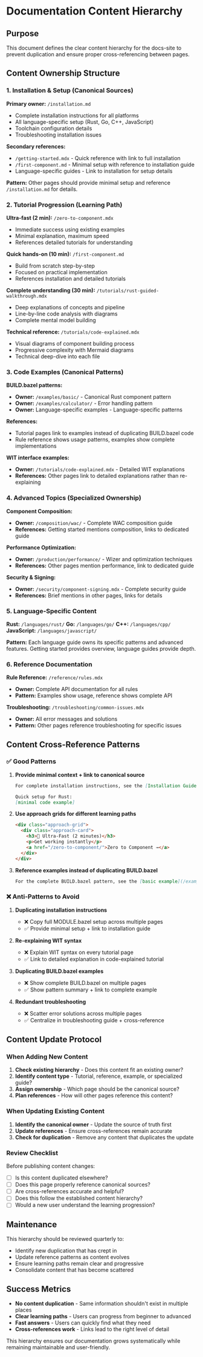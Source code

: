 # Documentation Content Hierarchy

## Purpose

This document defines the clear content hierarchy for the docs-site to prevent duplication and ensure proper cross-referencing between pages.

## Content Ownership Structure

### 1. Installation & Setup (Canonical Sources)

**Primary owner:** `/installation.md`

- Complete installation instructions for all platforms
- All language-specific setup (Rust, Go, C++, JavaScript)
- Toolchain configuration details
- Troubleshooting installation issues

**Secondary references:**

- `/getting-started.mdx` - Quick reference with link to full installation
- `/first-component.md` - Minimal setup with reference to installation guide
- Language-specific guides - Link to installation for setup details

**Pattern:** Other pages should provide minimal setup and reference `/installation.md` for details.

### 2. Tutorial Progression (Learning Path)

**Ultra-fast (2 min):** `/zero-to-component.mdx`

- Immediate success using existing examples
- Minimal explanation, maximum speed
- References detailed tutorials for understanding

**Quick hands-on (10 min):** `/first-component.md`

- Build from scratch step-by-step
- Focused on practical implementation
- References installation and detailed tutorials

**Complete understanding (30 min):** `/tutorials/rust-guided-walkthrough.mdx`

- Deep explanations of concepts and pipeline
- Line-by-line code analysis with diagrams
- Complete mental model building

**Technical reference:** `/tutorials/code-explained.mdx`

- Visual diagrams of component building process
- Progressive complexity with Mermaid diagrams
- Technical deep-dive into each file

### 3. Code Examples (Canonical Patterns)

**BUILD.bazel patterns:**

- **Owner:** `/examples/basic/` - Canonical Rust component pattern
- **Owner:** `/examples/calculator/` - Error handling pattern
- **Owner:** Language-specific examples - Language-specific patterns

**References:**

- Tutorial pages link to examples instead of duplicating BUILD.bazel code
- Rule reference shows usage patterns, examples show complete implementations

**WIT interface examples:**

- **Owner:** `/tutorials/code-explained.mdx` - Detailed WIT explanations
- **References:** Other pages link to detailed explanations rather than re-explaining

### 4. Advanced Topics (Specialized Ownership)

**Component Composition:**

- **Owner:** `/composition/wac/` - Complete WAC composition guide
- **References:** Getting started mentions composition, links to dedicated guide

**Performance Optimization:**

- **Owner:** `/production/performance/` - Wizer and optimization techniques
- **References:** Other pages mention performance, link to dedicated guide

**Security & Signing:**

- **Owner:** `/security/component-signing.mdx` - Complete security guide
- **References:** Brief mentions in other pages, links for details

### 5. Language-Specific Content

**Rust:** `/languages/rust/`
**Go:** `/languages/go/`
**C++:** `/languages/cpp/`
**JavaScript:** `/languages/javascript/`

**Pattern:** Each language guide owns its specific patterns and advanced features. Getting started provides overview, language guides provide depth.

### 6. Reference Documentation

**Rule Reference:** `/reference/rules.mdx`

- **Owner:** Complete API documentation for all rules
- **Pattern:** Examples show usage, reference shows complete API

**Troubleshooting:** `/troubleshooting/common-issues.mdx`

- **Owner:** All error messages and solutions
- **Pattern:** Other pages reference troubleshooting for specific issues

## Content Cross-Reference Patterns

### ✅ Good Patterns

1. **Provide minimal context + link to canonical source**

   ```markdown
   For complete installation instructions, see the [Installation Guide](/installation/).

   Quick setup for Rust:
   [minimal code example]
   ```

2. **Use approach grids for different learning paths**

   ```html
   <div class="approach-grid">
     <div class="approach-card">
       <h3>🚀 Ultra-Fast (2 minutes)</h3>
       <p>Get working instantly</p>
       <a href="/zero-to-component/">Zero to Component →</a>
     </div>
   </div>
   ```

3. **Reference examples instead of duplicating BUILD.bazel**

   ```markdown
   For the complete BUILD.bazel pattern, see the [basic example](/examples/basic/).
   ```

### ❌ Anti-Patterns to Avoid

1. **Duplicating installation instructions**
   - ❌ Copy full MODULE.bazel setup across multiple pages
   - ✅ Provide minimal setup + link to installation guide

2. **Re-explaining WIT syntax**
   - ❌ Explain WIT syntax on every tutorial page
   - ✅ Link to detailed explanation in code-explained tutorial

3. **Duplicating BUILD.bazel examples**
   - ❌ Show complete BUILD.bazel on multiple pages
   - ✅ Show pattern summary + link to complete example

4. **Redundant troubleshooting**
   - ❌ Scatter error solutions across multiple pages
   - ✅ Centralize in troubleshooting guide + cross-reference

## Content Update Protocol

### When Adding New Content

1. **Check existing hierarchy** - Does this content fit an existing owner?
2. **Identify content type** - Tutorial, reference, example, or specialized guide?
3. **Assign ownership** - Which page should be the canonical source?
4. **Plan references** - How will other pages reference this content?

### When Updating Existing Content

1. **Identify the canonical owner** - Update the source of truth first
2. **Update references** - Ensure cross-references remain accurate
3. **Check for duplication** - Remove any content that duplicates the update

### Review Checklist

Before publishing content changes:

- [ ] Is this content duplicated elsewhere?
- [ ] Does this page properly reference canonical sources?
- [ ] Are cross-references accurate and helpful?
- [ ] Does this follow the established content hierarchy?
- [ ] Would a new user understand the learning progression?

## Maintenance

This hierarchy should be reviewed quarterly to:

- Identify new duplication that has crept in
- Update reference patterns as content evolves
- Ensure learning paths remain clear and progressive
- Consolidate content that has become scattered

## Success Metrics

- **No content duplication** - Same information shouldn't exist in multiple places
- **Clear learning paths** - Users can progress from beginner to advanced
- **Fast answers** - Users can quickly find what they need
- **Cross-references work** - Links lead to the right level of detail

This hierarchy ensures our documentation grows systematically while remaining maintainable and user-friendly.
